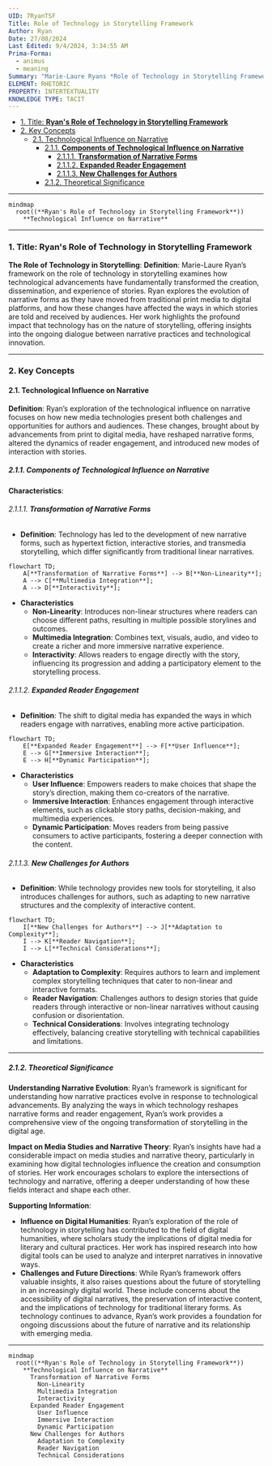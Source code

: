 ```yaml
---
UID: 7RyanTSF
Title: Role of Technology in Storytelling Framework
Author: Ryan
Date: 27/08/2024
Last Edited: 9/4/2024, 3:34:55 AM
Prima-Forma:
  - animus
  - meaning
Summary: "Marie-Laure Ryans *Role of Technology in Storytelling Framework* explores  how technological advancements have transformed narrative forms, audience engagement,  and storytelling practices. Her work examines the shift from print to digital  media, highlighting how interactive and immersive technologies offer new storytelling  possibilities and reshape the relationship between authors and audiences."
ELEMENT: RHETORIC
PROPERTY: INTERTEXTUALITY
KNOWLEDGE TYPE: TACIT
---
```


- [1. Title: **Ryan's Role of Technology in Storytelling Framework**](#1-title-ryans-role-of-technology-in-storytelling-framework)
- [2. Key Concepts](#2-key-concepts)
  - [2.1. Technological Influence on Narrative](#21-technological-influence-on-narrative)
    - [2.1.1. **Components of Technological Influence on Narrative**](#211-components-of-technological-influence-on-narrative)
      - [2.1.1.1. **Transformation of Narrative Forms**](#2111-transformation-of-narrative-forms)
      - [2.1.1.2. **Expanded Reader Engagement**](#2112-expanded-reader-engagement)
      - [2.1.1.3. **New Challenges for Authors**](#2113-new-challenges-for-authors)
    - [2.1.2. Theoretical Significance](#212-theoretical-significance)

---

```mermaid
mindmap
  root((**Ryan's Role of Technology in Storytelling Framework**))
    **Technological Influence on Narrative**
```

---

### 1. Title: **Ryan's Role of Technology in Storytelling Framework**

**The Role of Technology in Storytelling**:
**Definition**: Marie-Laure Ryan’s framework on the role of technology in storytelling examines how technological advancements have fundamentally transformed the creation, dissemination, and experience of stories. Ryan explores the evolution of narrative forms as they have moved from traditional print media to digital platforms, and how these changes have affected the ways in which stories are told and received by audiences. Her work highlights the profound impact that technology has on the nature of storytelling, offering insights into the ongoing dialogue between narrative practices and technological innovation.

---

### 2. Key Concepts

#### 2.1. Technological Influence on Narrative

**Definition**:
Ryan’s exploration of the technological influence on narrative focuses on how new media technologies present both challenges and opportunities for authors and audiences. These changes, brought about by advancements from print to digital media, have reshaped narrative forms, altered the dynamics of reader engagement, and introduced new modes of interaction with stories.

##### 2.1.1. **Components of Technological Influence on Narrative**

**Characteristics**:

###### 2.1.1.1. **Transformation of Narrative Forms**

- **Definition**: Technology has led to the development of new narrative forms, such as hypertext fiction, interactive stories, and transmedia storytelling, which differ significantly from traditional linear narratives.

```mermaid
flowchart TD;
    A[**Transformation of Narrative Forms**] --> B[**Non-Linearity**];
    A --> C[**Multimedia Integration**];
    A --> D[**Interactivity**];
```

- **Characteristics**
  - **Non-Linearity**: Introduces non-linear structures where readers can choose different paths, resulting in multiple possible storylines and outcomes.
  - **Multimedia Integration**: Combines text, visuals, audio, and video to create a richer and more immersive narrative experience.
  - **Interactivity**: Allows readers to engage directly with the story, influencing its progression and adding a participatory element to the storytelling process.

###### 2.1.1.2. **Expanded Reader Engagement**

- **Definition**: The shift to digital media has expanded the ways in which readers engage with narratives, enabling more active participation.

```mermaid
flowchart TD;
    E[**Expanded Reader Engagement**] --> F[**User Influence**];
    E --> G[**Immersive Interaction**];
    E --> H[**Dynamic Participation**];
```

- **Characteristics**
  - **User Influence**: Empowers readers to make choices that shape the story’s direction, making them co-creators of the narrative.
  - **Immersive Interaction**: Enhances engagement through interactive elements, such as clickable story paths, decision-making, and multimedia experiences.
  - **Dynamic Participation**: Moves readers from being passive consumers to active participants, fostering a deeper connection with the content.

###### 2.1.1.3. **New Challenges for Authors**

- **Definition**: While technology provides new tools for storytelling, it also introduces challenges for authors, such as adapting to new narrative structures and the complexity of interactive content.

```mermaid
flowchart TD;
    I[**New Challenges for Authors**] --> J[**Adaptation to Complexity**];
    I --> K[**Reader Navigation**];
    I --> L[**Technical Considerations**];
```

- **Characteristics**
  - **Adaptation to Complexity**: Requires authors to learn and implement complex storytelling techniques that cater to non-linear and interactive formats.
  - **Reader Navigation**: Challenges authors to design stories that guide readers through interactive or non-linear narratives without causing confusion or disorientation.
  - **Technical Considerations**: Involves integrating technology effectively, balancing creative storytelling with technical capabilities and limitations.

---

##### 2.1.2. Theoretical Significance

**Understanding Narrative Evolution**:
Ryan’s framework is significant for understanding how narrative practices evolve in response to technological advancements. By analyzing the ways in which technology reshapes narrative forms and reader engagement, Ryan’s work provides a comprehensive view of the ongoing transformation of storytelling in the digital age.

**Impact on Media Studies and Narrative Theory**:
Ryan’s insights have had a considerable impact on media studies and narrative theory, particularly in examining how digital technologies influence the creation and consumption of stories. Her work encourages scholars to explore the intersections of technology and narrative, offering a deeper understanding of how these fields interact and shape each other.

**Supporting Information**:

- **Influence on Digital Humanities**: Ryan’s exploration of the role of technology in storytelling has contributed to the field of digital humanities, where scholars study the implications of digital media for literary and cultural practices. Her work has inspired research into how digital tools can be used to analyze and interpret narratives in innovative ways.
- **Challenges and Future Directions**: While Ryan’s framework offers valuable insights, it also raises questions about the future of storytelling in an increasingly digital world. These include concerns about the accessibility of digital narratives, the preservation of interactive content, and the implications of technology for traditional literary forms. As technology continues to advance, Ryan’s work provides a foundation for ongoing discussions about the future of narrative and its relationship with emerging media.

---

```mermaid
mindmap
  root((**Ryan's Role of Technology in Storytelling Framework**))
    **Technological Influence on Narrative**
      Transformation of Narrative Forms
        Non-Linearity
        Multimedia Integration
        Interactivity
      Expanded Reader Engagement
        User Influence
        Immersive Interaction
        Dynamic Participation
      New Challenges for Authors
        Adaptation to Complexity
        Reader Navigation
        Technical Considerations
```
